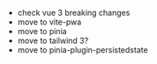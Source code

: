 - check vue 3 breaking changes
- move to vite-pwa
- move to pinia
- move to tailwind 3?
- move to pinia-plugin-persistedstate
